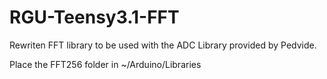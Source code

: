 # RGU-Teensy3.1-FFT
Rewriten FFT library to be used with the ADC Library provided by Pedvide.

Place the FFT256 folder in ~/Arduino/Libraries
